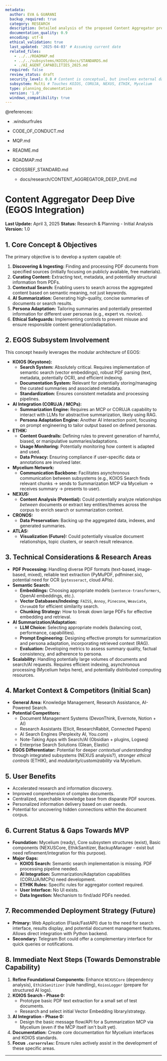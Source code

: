 ```yaml
---
metadata:
  author: EVA & GUARANI
  backup_required: true
  category: RESEARCH
  description: Detailed analysis of the proposed Content Aggregator product concept within EGOS.
  documentation_quality: 0.9
  encoding: utf-8
  ethical_validation: true
  last_updated: '2025-04-03' # Assuming current date
  related_files:
    - ../../ROADMAP.md
    - ../../subsystems/KOIOS/docs/STANDARDS.md
    - ./AI_AGENT_CAPABILITIES_2025.md
  required: false
  review_status: draft
  security_level: 0.8 # Content is conceptual, but involves external data
  subsystem: Multi # Touches KOIOS, CORUJA, NEXUS, ETHIK, Mycelium
  type: planning_documentation
  version: '1.0'
  windows_compatibility: true
---
```


@references:
- .windsurfrules
- CODE_OF_CONDUCT.md
- MQP.md
- README.md
- ROADMAP.md
- CROSSREF_STANDARD.md

  - docs/research/CONTENT_AGGREGATOR_DEEP_DIVE.md

# Content Aggregator Deep Dive (EGOS Integration)

**Last Update:** April 3, 2025
**Status:** Research & Planning - Initial Analysis
**Version:** 1.0

## 1. Core Concept & Objectives

The primary objective is to develop a system capable of:

1. **Discovering & Ingesting:** Finding and processing PDF documents from specified sources (initially focusing on publicly available, free materials).
2. **Curating Content:** Extracting text, metadata, and potentially structural information from PDFs.
3. **Contextual Search:** Enabling users to search across the aggregated content based on semantic meaning, not just keywords.
4. **AI Summarization:** Generating high-quality, concise summaries of documents or search results.
5. **Persona Adaptation:** Tailoring summaries and potentially presented information for different user personas (e.g., expert vs. novice).
6. **Ethical Safeguards:** Implementing controls to prevent misuse and ensure responsible content generation/adaptation.

## 2. EGOS Subsystem Involvement

This concept heavily leverages the modular architecture of EGOS:

* **KOIOS (Keystone):**
  * **Search System:** Absolutely critical. Requires implementation of semantic search (vector embeddings), robust PDF parsing (text, metadata, potentially OCR), and efficient indexing.
  * **Documentation System:** Relevant for potentially storing/managing the curated summaries and associated metadata.
  * **Standardization:** Ensures consistent metadata and processing pipelines.
* **AI Integration (CORUJA / MCPs):**
  * **Summarization Engine:** Requires an MCP or CORUJA capability to interact with LLMs for abstractive summarization, likely using RAG.
  * **Persona Adaptation Engine:** Another AI interaction point, focusing on prompt engineering to tailor output based on defined personas.
* **ETHIK:**
  * **Content Guardrails:** Defining rules to prevent generation of harmful, biased, or manipulative summaries/adaptations.
  * **Usage Monitoring:** Potentially monitoring how content is adapted and used.
  * **Data Privacy:** Ensuring compliance if user-specific data or annotations are involved later.
* **Mycelium Network:**
  * **Communication Backbone:** Facilitates asynchronous communication between subsystems (e.g., KOIOS Search finds relevant chunks -> sends to Summarization MCP via Mycelium -> receives summary -> presents to user).
* **NEXUS:**
  * **Content Analysis (Potential):** Could potentially analyze relationships *between* documents or extract key entities/themes across the corpus to enrich search or summarization context.
* **CRONOS:**
  * **Data Preservation:** Backing up the aggregated data, indexes, and generated summaries.
* **ATLAS:**
  * **Visualization (Future):** Could potentially visualize document relationships, topic clusters, or search result relevance.

## 3. Technical Considerations & Research Areas

* **PDF Processing:** Handling diverse PDF formats (text-based, image-based, mixed), reliable text extraction (PyMuPDF, pdfminer.six), potential need for OCR (`pytesseract`, cloud APIs).
* **Semantic Search:**
  * **Embeddings:** Choosing appropriate models (`sentence-transformers`, OpenAI embeddings, etc.).
  * **Vector Databases/Indexing:** `FAISS`, `Annoy`, `Pinecone`, `Weaviate`, `ChromaDB` for efficient similarity search.
  * **Chunking Strategy:** How to break down large PDFs for effective embedding and retrieval.
* **AI Summarization/Adaptation:**
  * **LLM Choice:** Selecting appropriate models (balancing cost, performance, capabilities).
  * **Prompt Engineering:** Designing effective prompts for summarization and persona adaptation, incorporating retrieved context (RAG).
  * **Evaluation:** Developing metrics to assess summary quality, factual consistency, and adherence to persona.
* **Scalability:** Handling potentially large volumes of documents and search/AI requests. Requires efficient indexing, asynchronous processing (Mycelium helps here), and potentially distributed computing resources.

## 4. Market Context & Competitors (Initial Scan)

* **General Area:** Knowledge Management, Research Assistance, AI-Powered Search.
* **Potential Competitors:**
  * Document Management Systems (DevonThink, Evernote, Notion + AI)
  * Research Assistants (Elicit, ResearchRabbit, Connected Papers)
  * AI Search Engines (Perplexity AI, You.com)
  * Note-Taking Apps with Search/AI (Obsidian + plugins, Logseq)
  * Enterprise Search Solutions (Glean, Elastic)
* **EGOS Differentiator:** Potential for deeper *contextual understanding* through integrated subsystems (NEXUS analysis?), stronger *ethical controls* (ETHIK), and *modularity/customizability* via Mycelium.

## 5. User Benefits

* Accelerated research and information discovery.
* Improved comprehension of complex documents.
* Centralized, searchable knowledge base from disparate PDF sources.
* Personalized information delivery based on user needs.
* Potential for uncovering hidden connections within the document corpus.

## 6. Current Status & Gaps Towards MVP

* **Foundation:** Mycelium (ready), Core subsystem structures (exist), Basic components (NEXUSCore, EthikSanitizer, BackupManager - exist but need refinement/integration for this purpose).
* **Major Gaps:**
  * **KOIOS Search:** Semantic search implementation is missing. PDF processing pipeline needed.
  * **AI Integration:** Summarization/Adaptation capabilities (CORUJA/MCPs) need development.
  * **ETHIK Rules:** Specific rules for aggregator context required.
  * **User Interface:** No UI exists.
  * **Data Ingestion:** Mechanism to find/add PDFs needed.

## 7. Recommended Deployment Strategy (Future)

* **Primary:** Web Application (Flask/FastAPI) due to the need for search interface, results display, and potential document management features. Allows direct integration with Python backend.
* **Secondary:** Telegram Bot could offer a complementary interface for quick queries or notifications.

## 8. Immediate Next Steps (Towards Demonstrable Capability)

1. **Refine Foundational Components:** Enhance `NEXUSCore` (dependency analysis), `EthikSanitizer` (rule handling), `KoiosLogger` (prepare for structured AI logs).
2. **KOIOS Search - Phase 0:**
    * Prototype basic PDF text extraction for a small set of test documents.
    * Research and select initial Vector Embedding library/strategy.
3. **AI Integration - Phase 0:**
    * Design the basic message flow/API for a Summarization MCP via Mycelium (even if the MCP itself isn't built yet).
4. **Documentation:** Create core documentation for Mycelium interfaces and KOIOS standards.
5. **Focus `.cursorrules`:** Ensure rules actively assist in the development of these specific areas.

--- 